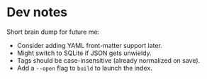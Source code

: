 # Dev notes

Short brain dump for future me:

- Consider adding YAML front-matter support later.
- Might switch to SQLite if JSON gets unwieldy.
- Tags should be case-insensitive (already normalized on save).
- Add a `--open` flag to `build` to launch the index.

